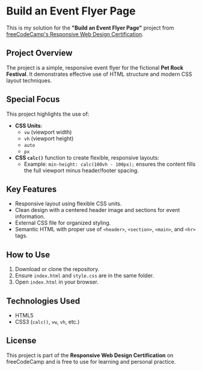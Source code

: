 # Build an Event Flyer Page

This is my solution for the **"Build an Event Flyer Page"** project from [freeCodeCamp's Responsive Web Design Certification](https://www.freecodecamp.org/learn/).

## Project Overview

The project is a simple, responsive event flyer for the fictional **Pet Rock Festival**. It demonstrates effective use of HTML structure and modern CSS layout techniques.

## Special Focus

This project highlights the use of:

- **CSS Units**:
  - `vw` (viewport width)
  - `vh` (viewport height)
  - `auto`
  - `px`
- **CSS `calc()`** function to create flexible, responsive layouts:
  - Example: `min-height: calc(100vh - 100px);` ensures the content fills the full viewport minus header/footer spacing.

## Key Features

- Responsive layout using flexible CSS units.
- Clean design with a centered header image and sections for event information.
- External CSS file for organized styling.
- Semantic HTML with proper use of `<header>`, `<section>`, `<main>`, and `<hr>` tags.

## How to Use

1. Download or clone the repository.
2. Ensure `index.html` and `style.css` are in the same folder.
3. Open `index.html` in your browser.

## Technologies Used

- HTML5
- CSS3 (`calc()`, `vw`, `vh`, etc.)

## License

This project is part of the **Responsive Web Design Certification** on freeCodeCamp and is free to use for learning and personal practice.
